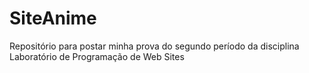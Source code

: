 # SiteAnime
Repositório para postar minha prova do segundo período da disciplina Laboratório de Programação de Web Sites
